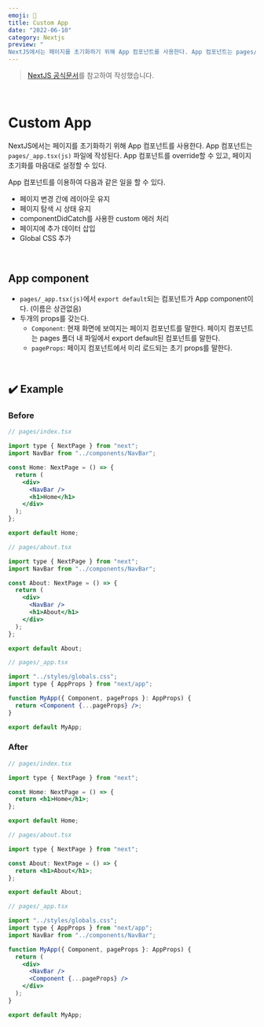 ```yaml
---
emoji: 💅
title: Custom App
date: "2022-06-10"
category: Nextjs
preview: "
NextJS에서는 페이지를 초기화하기 위해 App 컴포넌트를 사용한다. App 컴포넌트는 pages/_app.tsx(js) 파일에 작성된다. App 컴포넌트를 override할 수 있고, 페이지 초기화를 마음대로 설정할 수 있다. App 컴포넌트를 이용하여 다음과 같은 일을 할 수 있다. 페이지 변경 간에 레이아웃 유지 페이지 탐색 시 상태 유지 componentDidCatch를 사용한 custom 에러 처리 페이지에 추가 데이터 삽입 Global CSS 추가"
---
```


> [NextJS 공식문서](https://nextjs.org/docs/advanced-features/custom-app)를 참고하여 작성했습니다.

<br/>

# Custom App

NextJS에서는 페이지를 초기화하기 위해 App 컴포넌트를 사용한다. App 컴포넌트는 `pages/_app.tsx(js)` 파일에 작성된다. App 컴포넌트를 override할 수 있고, 페이지 초기화를 마음대로 설정할 수 있다.

App 컴포넌트를 이용하여 다음과 같은 일을 할 수 있다.

- 페이지 변경 간에 레이아웃 유지
- 페이지 탐색 시 상태 유지
- componentDidCatch를 사용한 custom 에러 처리
- 페이지에 추가 데이터 삽입
- Global CSS 추가

<br/>

## App component

- `pages/_app.tsx(js)`에서 `export default`되는 컴포넌트가 App component이다. (이름은 상관없음)
- 두개의 props를 갖는다.
  - `Component`: 현재 화면에 보여지는 페이지 컴포넌트를 말한다. 페이지 컴포넌트는 pages 폴더 내 파일에서 export default된 컴포넌트를 말한다.
  - `pageProps`: 페이지 컴포넌트에서 미리 로드되는 초기 props를 말한다.

<br/>

## ✔️ Example

### Before

```jsx
// pages/index.tsx

import type { NextPage } from "next";
import NavBar from "../components/NavBar";

const Home: NextPage = () => {
  return (
    <div>
      <NavBar />
      <h1>Home</h1>
    </div>
  );
};

export default Home;
```

```jsx
// pages/about.tsx

import type { NextPage } from "next";
import NavBar from "../components/NavBar";

const About: NextPage = () => {
  return (
    <div>
      <NavBar />
      <h1>About</h1>
    </div>
  );
};

export default About;
```

```jsx
// pages/_app.tsx

import "../styles/globals.css";
import type { AppProps } from "next/app";

function MyApp({ Component, pageProps }: AppProps) {
  return <Component {...pageProps} />;
}

export default MyApp;
```

### After

```jsx
// pages/index.tsx

import type { NextPage } from "next";

const Home: NextPage = () => {
  return <h1>Home</h1>;
};

export default Home;
```

```jsx
// pages/about.tsx

import type { NextPage } from "next";

const About: NextPage = () => {
  return <h1>About</h1>;
};

export default About;
```

```jsx
// pages/_app.tsx

import "../styles/globals.css";
import type { AppProps } from "next/app";
import NavBar from "../components/NavBar";

function MyApp({ Component, pageProps }: AppProps) {
  return (
    <div>
      <NavBar />
      <Component {...pageProps} />
    </div>
  );
}

export default MyApp;
```
